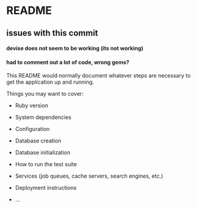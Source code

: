 # README

## issues with this commit
#### devise does not seem to be working (its not working)
#### had to comment out a lot of code, wrong gems?

This README would normally document whatever steps are necessary to get the
application up and running.

Things you may want to cover:

* Ruby version

* System dependencies

* Configuration

* Database creation

* Database initialization

* How to run the test suite

* Services (job queues, cache servers, search engines, etc.)

* Deployment instructions

* ...

